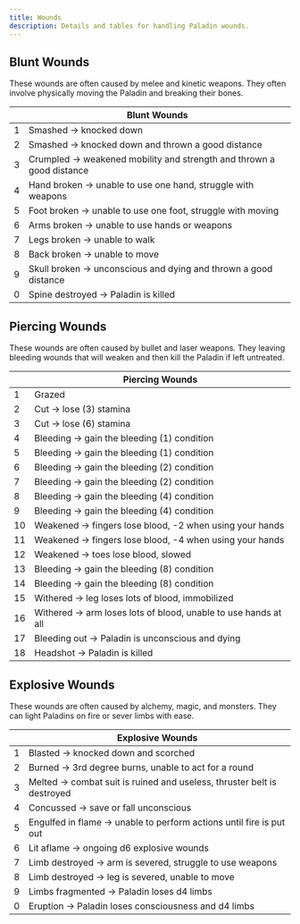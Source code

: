 ```yaml
---
title: Wounds
description: Details and tables for handling Paladin wounds.
---
```


## Blunt Wounds

These wounds are often caused by melee and kinetic weapons. They often involve physically moving the Paladin and breaking their bones.

|     | Blunt Wounds                                                         |
| --- | -------------------------------------------------------------------- |
| 1   | Smashed → knocked down                                               |
| 2   | Smashed → knocked down and thrown a good distance                    |
| 3   | Crumpled → weakened mobility and strength and thrown a good distance |
| 4   | Hand broken → unable to use one hand, struggle with weapons          |
| 5   | Foot broken → unable to use one foot, struggle with moving           |
| 6   | Arms broken → unable to use hands or weapons                         |
| 7   | Legs broken → unable to walk                                         |
| 8   | Back broken → unable to move                                         |
| 9   | Skull broken → unconscious and dying and thrown a good distance      |
| 0   | Spine destroyed → Paladin is killed                                  |

## Piercing Wounds

These wounds are often caused by bullet and laser weapons. They leaving bleeding wounds that will weaken and then kill the Paladin if left untreated.

|     | Piercing Wounds                                                |
| --- | -------------------------------------------------------------- |
| 1   | Grazed                                                         |
| 2   | Cut → lose (3) stamina                                         |
| 3   | Cut → lose (6) stamina                                         |
| 4   | Bleeding → gain the bleeding (1) condition                     |
| 5   | Bleeding → gain the bleeding (1) condition                     |
| 6   | Bleeding → gain the bleeding (2) condition                     |
| 7   | Bleeding → gain the bleeding (2) condition                     |
| 8   | Bleeding → gain the bleeding (4) condition                     |
| 9   | Bleeding → gain the bleeding (4) condition                     |
| 10  | Weakened → fingers lose blood, -2 when using your hands        |
| 11  | Weakened → fingers lose blood, -4 when using your hands        |
| 12  | Weakened → toes lose blood, slowed                             |
| 13  | Bleeding → gain the bleeding (8) condition                     |
| 14  | Bleeding → gain the bleeding (8) condition                     |
| 15  | Withered → leg loses lots of blood, immobilized                |
| 16  | Withered → arm loses lots of blood, unable to use hands at all |
| 17  | Bleeding out → Paladin is unconscious and dying                |
| 18  | Headshot → Paladin is killed                                   |

## Explosive Wounds

These wounds are often caused by alchemy, magic, and monsters. They can light Paladins on fire or sever limbs with ease.

|     | Explosive Wounds                                                       |
| --- | ---------------------------------------------------------------------- |
| 1   | Blasted → knocked down and scorched                                    |
| 2   | Burned → 3rd degree burns, unable to act for a round                   |
| 3   | Melted → combat suit is ruined and useless, thruster belt is destroyed |
| 4   | Concussed → save or fall unconscious                                   |
| 5   | Engulfed in flame → unable to perform actions until fire is put out    |
| 6   | Lit aflame → ongoing d6 explosive wounds                               |
| 7   | Limb destroyed → arm is severed, struggle to use weapons               |
| 8   | Limb destroyed → leg is severed, unable to move                        |
| 9   | Limbs fragmented → Paladin loses d4 limbs                              |
| 0   | Eruption → Paladin loses consciousness and d4 limbs                    |
